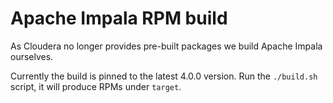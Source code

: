 # Apache Impala RPM build

As Cloudera no longer provides pre-built packages we build Apache Impala ourselves.

Currently the build is pinned to the latest 4.0.0 version. Run the `./build.sh` script, it will produce RPMs under `target`.
